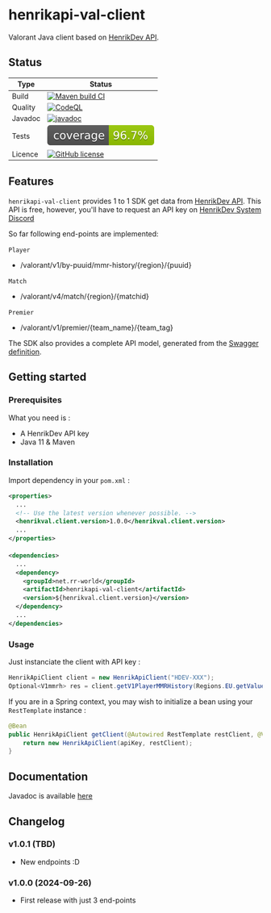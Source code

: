 # henrikapi-val-client
Valorant Java client based on [HenrikDev API](https://docs.henrikdev.xyz/).


## Status

| Type | Status |
| ---- | ------ |
| Build | [![Maven build CI](https://github.com/reuhreuh/henrikapi-val-client/actions/workflows/maven-master.yml/badge.svg)](https://github.com/reuhreuh/henrikapi-val-client/actions/workflows/maven-master.yml)|
| Quality | [![CodeQL](https://github.com/reuhreuh/henrikapi-val-client/actions/workflows/codeql.yml/badge.svg)](https://github.com/reuhreuh/henrikapi-val-client/actions/workflows/codeql.yml)|
| Javadoc | [![javadoc](https://javadoc.io/badge2/net.rr-world/henrikapi-val-client/javadoc.svg)](https://javadoc.io/doc/net.rr-world/henrikapi-val-client)|
| Tests | ![GitHub Workflow Status](https://raw.githubusercontent.com/reuhreuh/henrikapi-val-client/master/.github/badges/jacoco.svg)|
|Licence | [![GitHub license](https://img.shields.io/github/license/reuhreuh/henrikapi-val-client)](https://github.com/reuhreuh/henrikapi-val-client/blob/master/LICENSE)|


## Features
`henrikapi-val-client` provides 1 to 1 SDK get data from [HenrikDev API](https://docs.henrikdev.xyz/valorant/general).
This API is free, however, you'll have to request an API key on [HenrikDev System Discord](https://discord.gg/b5FmTqG)

So far following end-points are implemented:

`Player`
- /valorant/v1/by-puuid/mmr-history/{region}/{puuid}

`Match`
- /valorant/v4/match/{region}/{matchid}

`Premier`
- /valorant/v1/premier/{team_name}/{team_tag}

The SDK also provides a complete API model, generated from the [Swagger definition](https://app.swaggerhub.com/apis-docs/Henrik-3/HenrikDev-API).


## Getting started

### Prerequisites
What you need is :
- A HenrikDev API key
- Java 11 & Maven

### Installation
Import dependency in your `pom.xml` :

```xml
<properties>
  ...
  <!-- Use the latest version whenever possible. -->
  <henrikval.client.version>1.0.0</henrikval.client.version>
  ...
</properties>

<dependencies>
  ...
  <dependency>
    <groupId>net.rr-world</groupId>
    <artifactId>henrikapi-val-client</artifactId>
    <version>${henrikval.client.version}</version>
  </dependency>
  ...
</dependencies>
```

### Usage
Just instanciate the client with API key :

```java
HenrikApiClient client = new HenrikApiClient("HDEV-XXX");
Optional<V1mmrh> res = client.getV1PlayerMMRHistory(Regions.EU.getValue(), "fe067f25-57a5-4f95-81f1-06d96b2290be");
```

If you are in a Spring context, you may wish to initialize a bean using your `RestTemplate` instance :

```java
@Bean
public HenrikApiClient getClient(@Autowired RestTemplate restClient, @Value("${henrikdev.api.key}") String apiKey) {
	return new HenrikApiClient(apiKey, restClient);
}
```

## Documentation
Javadoc is available [here](https://javadoc.io/doc/net.rr-world/henrikapi-val-client/latest/index.html)

## Changelog
### v1.0.1 (TBD)
- New endpoints :D
### v1.0.0 (2024-09-26)
- First release with just 3 end-points